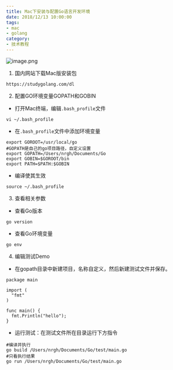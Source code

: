 ```yaml
---
title: Mac下安装与配置Go语言开发环境
date: 2018/12/13 10:00:00
tags: 
- mac
- golang
category: 
- 技术教程
---
```


![image.png](http://p1.pstatp.com/large/pgc-image/132340be8ea24014a7e191ea66ce96b0)

1. 国内网站下载Mac版安装包
```
https://studygolang.com/dl
```
2. 配置GO环境变量GOPATH和GOBIN
- 打开Mac终端，编辑`.bash_profile`文件
<!-- more -->
```
vi ~/.bash_profile
```
- 在`.bash_profile`文件中添加环境变量
```
export GOROOT=/usr/local/go
#GOPATH是自己的go项目路径，自定义设置
export GOPATH=/Users/nrgh/Documents/Go
export GOBIN=$GOROOT/bin
export PATH=$PATH:$GOBIN
```
- 编译使其生效
```
source ~/.bash_profile
```

3. 查看相关参数
- 查看Go版本
```
go version
```
- 查看Go环境变量
```
go env
```
4. 编辑测试Demo
-   在gopath目录中新建项目，名称自定义，然后新建测试文件并保存。
```
package main
 
import (
  "fmt"
)
 
func main() {
  fmt.Println("hello");
}
```
- 运行测试：在测试文件所在目录运行下方指令
```
#编译并执行
go build /Users/nrgh/Documents/Go/test/main.go
#只看执行结果
go run /Users/nrgh/Documents/Go/test/main.go
```